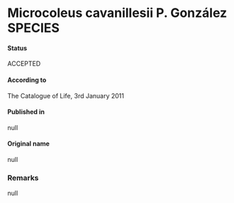 # Microcoleus cavanillesii P. González SPECIES

#### Status
ACCEPTED

#### According to
The Catalogue of Life, 3rd January 2011

#### Published in
null

#### Original name
null

### Remarks
null